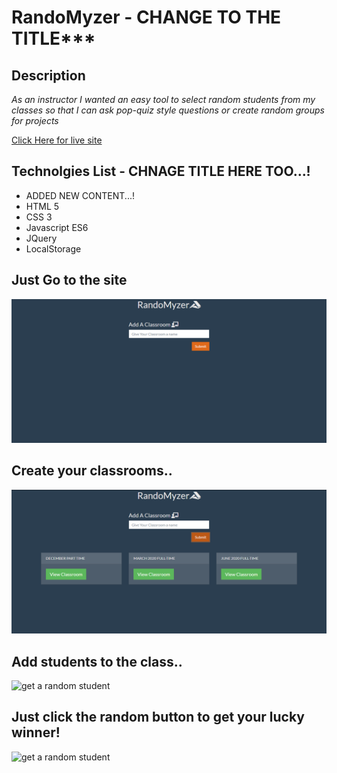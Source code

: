 # RandoMyzer - CHANGE TO THE TITLE***
## Description
*As an instructor I wanted an easy tool to select random students from my classes so that I can ask pop-quiz style questions or create random groups for projects*
 
 [Click Here for live site](https://djibba22.github.io/RandoMyzer/)
 

## Technolgies List - CHNAGE TITLE HERE TOO...!
 + ADDED NEW CONTENT...!
 + HTML 5
 + CSS 3
 + Javascript ES6
 + JQuery
 + LocalStorage

##  Just Go to the site
![create classrooms](./images/homescreen.png "Create Classrooms")
## Create your classrooms..
![create classrooms](./images/classrooms.png "Create Classrooms")
## Add students to the class..
![get a random student](https://media.giphy.com/media/W6WItj5JmjyT1uXu7H/giphy.gif "Create Classrooms")
##  Just click the random button to get your lucky winner!
![get a random student](https://media.giphy.com/media/VIEmbKFN76mHv45oE1/giphy.gif "Create Classrooms")
